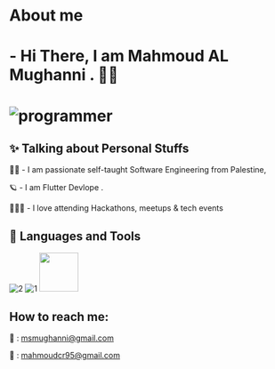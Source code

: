 # About me

# - Hi There, I am Mahmoud AL Mughanni . 👋🏽

# ![programmer](https://user-images.githubusercontent.com/43685429/215832061-ee85b24f-7b8e-4e5e-8c26-603c91af8225.gif) 

## ✨ Talking about Personal Stuffs

👩‍💻 - I am passionate self-taught Software Engineering from Palestine, 

🪐 - I am Flutter Devlope . 

👨🏽‍💻 - I love attending Hackathons, meetups & tech events



## 💫  Languages and Tools 

![2](https://user-images.githubusercontent.com/43685429/215842153-80decf14-01e4-4e90-8db3-06ea07fd28e8.svg)
![1](https://user-images.githubusercontent.com/43685429/215842161-2a359701-9e3f-4c5f-85c1-7cc603d3909c.svg)
<img src="https://user-images.githubusercontent.com/43685429/215845977-8de23deb-a6d2-4110-8828-ddfac565be24.png" width=70 height=70>


## How to reach me: 

📩 : msmughanni@gmail.com

📩 : mahmoudcr95@gmail.com


